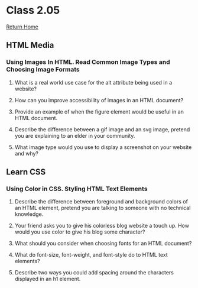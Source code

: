 # Class 2.05

[Return Home](https://rachaelh25.github.io/reading-notes/)

## HTML Media

### Using Images In HTML. Read Common Image Types and Choosing Image Formats

1. What is a real world use case for the alt attribute being used in a website?

2. How can you improve accessibility of images in an HTML document?

3. Provide an example of when the figure element would be useful in an HTML document.

4. Describe the difference between a gif image and an svg image, pretend you are explaining to an elder in your community.

5. What image type would you use to display a screenshot on your website and why?

## Learn CSS

### Using Color in CSS. Styling HTML Text Elements

1. Describe the difference between foreground and background colors of an HTML element, pretend you are talking to someone with no technical knowledge.

2. Your friend asks you to give his colorless blog website a touch up. How would you use color to give his blog some character?

3. What should you consider when choosing fonts for an HTML document?

4. What do font-size, font-weight, and font-style do to HTML text elements?

5. Describe two ways you could add spacing around the characters displayed in an h1 element.
